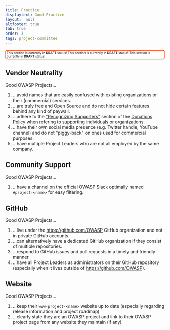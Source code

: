```yaml
---
title: Practice
displaytext: Good Practice
layout:  null
altfooter: true
tab: true
order: 3
tags: project-committee
---
```


<p style="border: 2px solid #E64A19; border-radius: 5px; font-size: 0.7em; padding: 2px;">
This section is currently in <strong>DRAFT</strong> status! This section is currently in <strong>DRAFT</strong> status! This section is currently in <strong>DRAFT</strong> status!
</p>

## Vendor Neutrality

Good OWASP Projects...

1. ...avoid names that are easily confused with existing organizations or their (commercial) services.
2. ...are truly free and Open Source and do not hide certain features behind any kind of paywall.
3. ...adhere to the ["Recognizing Supporters"](https://owasp.org/www-policy/operational/donations#recognizing-supporters) section of the [Donations Policy](https://owasp.org/www-policy/operational/donations) when refering to supporting individuals or organizations.
4. ...have their own social media presence (e.g. Twitter handle, YouTube channel) and do not "piggy-back" on ones used for commercial purposes.
5. ...have multiple Project Leaders who are not all employed by the same company.

## Community Support

Good OWASP Projects...

1. ...have a channel on the official OWASP Slack optimally named `#project-<name>` for easy filtering.

## GitHub

Good OWASP Projects...

1. ...live under the <https://github.com/OWASP> GitHub organization and not in private GitHub accounts.
2. ...can alternatively have a dedicated GitHub organization if they consist of multiple repositories.
3. ...respond to GitHub issues and pull requests in a timely and friendly manner.
4. ...have all Project Leaders as administrators on their GitHub repository (especially when it lives outside of <https://github.com/OWASP>).

## Website

Good OWASP Projects...

1. ...keep their `www-project-<name>` website up to date (especially regarding release information and project roadmap)
2. ...clearly state they are an OWASP project and link to their OWASP project page from any website they maintain (if any) 
